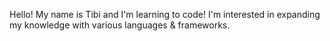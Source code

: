 <!---
- 👋 Hi, I’m @Tsellathamby
- 👀 I’m interested in ...
- 🌱 I’m currently learning ...
- 💞️ I’m looking to collaborate on ...
- 📫 How to reach me ...

Tsellathamby/Tsellathamby is a ✨ special ✨ repository because its `README.md` (this file) appears on your GitHub profile.
You can click the Preview link to take a look at your changes.
--->

Hello! My name is Tibi and I'm learning to code!  I'm interested in expanding my knowledge with various languages & frameworks.
